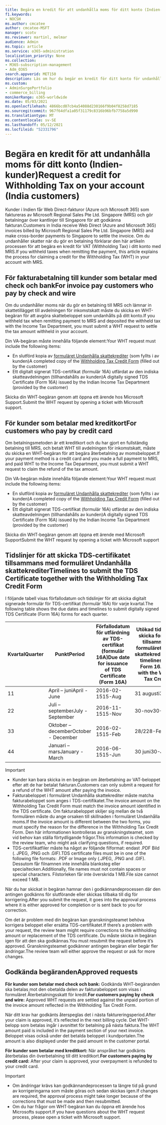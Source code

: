 ```yaml
---
title: Begära en kredit för att undanhålla moms för ditt konto (Indien-kunder)
f1.keywords:
- NOCSH
ms.author: cmcatee
author: cmcatee-MSFT
manager: scotv
ms.reviewer: martinl, melmar
audience: Admin
ms.topic: article
ms.service: o365-administration
localization_priority: None
ms.collection:
- M365-subscription-management
- Adm_O365
search.appverid: MET150
description: Läs om hur du begär en kredit för ditt konto för undanhållen moms som du har betalat. Den här artikeln gäller endast kunder i Indien.
ms.custom:
- AdminSurgePortfolio
- commerce_billing
monikerRange: o365-worldwide
ms.date: 05/03/2021
ms.openlocfilehash: 4866bcd07cb4a54088d230166f9b04f8258d7185
ms.sourcegitcommit: 967f64dfa1a05f31179c8316b96bfb7758a5d990
ms.translationtype: MT
ms.contentlocale: sv-SE
ms.lasthandoff: 05/12/2021
ms.locfileid: "52331796"
---
```

# <a name="request-a-credit-for-withholding-tax-on-your-account-india-customers"></a><span data-ttu-id="9fe21-104">Begära en kredit för att undanhålla moms för ditt konto (Indien-kunder)</span><span class="sxs-lookup"><span data-stu-id="9fe21-104">Request a credit for Withholding Tax on your account (India customers)</span></span>

<span data-ttu-id="9fe21-105">Kunder i Indien får Web Direct-fakturor (Azure och Microsoft 365) som faktureras av Microsoft Regional Sales Pte Ltd. Singapore (MRS) och gör betalningar över kantlinjer till Singapore för att godkänna fakturan.</span><span class="sxs-lookup"><span data-stu-id="9fe21-105">Customers in India receive Web Direct (Azure and Microsoft 365) invoices billed by Microsoft Regional Sales Pte Ltd. Singapore (MRS) and make cross-border payments to Singapore to settle the invoice.</span></span> <span data-ttu-id="9fe21-106">Om du undanhåller skatter när du gör en betalning förklarar den här artikeln processen för att begära en kredit för VAT (Withholding Tax) i ditt konto med MRS.</span><span class="sxs-lookup"><span data-stu-id="9fe21-106">If you withheld taxes when remitting the payment, this article explains the process for claiming a credit for the Withholding Tax (WHT) in your account with MRS.</span></span>

## <a name="for-invoice-pay-customers-who-pay-by-check-and-wire"></a><span data-ttu-id="9fe21-107">För fakturabetalning till kunder som betalar med check och bank</span><span class="sxs-lookup"><span data-stu-id="9fe21-107">For invoice pay customers who pay by check and wire</span></span>

<span data-ttu-id="9fe21-108">Om du undanhåller moms när du gör en betalning till MRS och lämnar in skattetillägget till avdelningen för inkomstskatt måste du skicka en WHT-begäran för att avgöra skattebeloppet som undanhålls på ditt konto.</span><span class="sxs-lookup"><span data-stu-id="9fe21-108">If you withheld tax when remitting payment to MRS and deposited the withheld tax with the Income Tax Department, you must submit a WHT request to settle the tax amount withheld in your account.</span></span>

<span data-ttu-id="9fe21-109">Din VA-begäran måste innehålla följande element:</span><span class="sxs-lookup"><span data-stu-id="9fe21-109">Your WHT request must include the following items:</span></span>

- <span data-ttu-id="9fe21-110">En slutförd kopia av [formuläret Undanhålla skattekrediter](https://download.microsoft.com/download/a/2/a/a2a35969-2d54-4faa-ba41-6a50525eba70/WHT%20Credit%20Form%20-%20India.docx) (som fyllts i av kunden)</span><span class="sxs-lookup"><span data-stu-id="9fe21-110">A completed copy of the [Withholding Tax Credit Form](https://download.microsoft.com/download/a/2/a/a2a35969-2d54-4faa-ba41-6a50525eba70/WHT%20Credit%20Form%20-%20India.docx) (filled out by the customer)</span></span>
- <span data-ttu-id="9fe21-111">Ett digitalt signerat TDS-certifikat (formulär 16A) utfärdat av den indiska skatteavdelningen (tillhandahålls av kunden)</span><span class="sxs-lookup"><span data-stu-id="9fe21-111">A digitally signed TDS Certificate (Form 16A) issued by the Indian Income Tax Department (provided by the customer)</span></span>

<span data-ttu-id="9fe21-112">Skicka din WHT-begäran genom att öppna ett ärende hos Microsoft Support.</span><span class="sxs-lookup"><span data-stu-id="9fe21-112">Submit the WHT request by opening a ticket with Microsoft support.</span></span>

## <a name="for-customers-who-pay-by-credit-card"></a><span data-ttu-id="9fe21-113">För kunder som betalar med kreditkort</span><span class="sxs-lookup"><span data-stu-id="9fe21-113">For customers who pay by credit card</span></span>

<span data-ttu-id="9fe21-114">Om betalningsmetoden är ett kreditkort och du har gjort en fullständig betalning till MRS, och betalt WHT till avdelningen för inkomstskatt, måste du skicka en WHT-begäran för att begära återbetalning av momsbeloppet.</span><span class="sxs-lookup"><span data-stu-id="9fe21-114">If your payment method is a credit card and you made a full payment to MRS, and paid WHT to the Income Tax Department, you must submit a WHT request to claim the refund of the tax amount.</span></span>

<span data-ttu-id="9fe21-115">Din VA-begäran måste innehålla följande element:</span><span class="sxs-lookup"><span data-stu-id="9fe21-115">Your WHT request must include the following items:</span></span>

- <span data-ttu-id="9fe21-116">En slutförd kopia av [formuläret Undanhålla skattekrediter](https://download.microsoft.com/download/a/2/a/a2a35969-2d54-4faa-ba41-6a50525eba70/WHT%20Credit%20Form%20-%20India.docx) (som fyllts i av kunden)</span><span class="sxs-lookup"><span data-stu-id="9fe21-116">A completed copy of the [Withholding Tax Credit Form](https://download.microsoft.com/download/a/2/a/a2a35969-2d54-4faa-ba41-6a50525eba70/WHT%20Credit%20Form%20-%20India.docx) (filled out by the customer)</span></span>
- <span data-ttu-id="9fe21-117">Ett digitalt signerat TDS-certifikat (formulär 16A) utfärdat av den indiska skatteavdelningen (tillhandahålls av kunden)</span><span class="sxs-lookup"><span data-stu-id="9fe21-117">A digitally signed TDS Certificate (Form 16A) issued by the Indian Income Tax Department (provided by the customer)</span></span>

<span data-ttu-id="9fe21-118">Skicka din WHT-begäran genom att öppna ett ärende med Microsoft Support</span><span class="sxs-lookup"><span data-stu-id="9fe21-118">Submit the WHT request by opening a ticket with Microsoft support</span></span>

## <a name="timelines-to-submit-the-tds-certificate-together-with-the-withholding-tax-credit-form"></a><span data-ttu-id="9fe21-119">Tidslinjer för att skicka TDS-certifikatet tillsammans med formuläret Undanhålla skattekrediter</span><span class="sxs-lookup"><span data-stu-id="9fe21-119">Timelines to submit the TDS Certificate together with the Withholding Tax Credit Form</span></span>

<span data-ttu-id="9fe21-120">I följande tabell visas förfallodatum och tidslinjer för att skicka digitalt signerade formulär för TDS-certifikat (formulär 16A) för varje kvartal.</span><span class="sxs-lookup"><span data-stu-id="9fe21-120">The following table shows the due dates and timelines to submit digitally signed TDS Certificate (Form 16A) forms for each quarter.</span></span>

| <span data-ttu-id="9fe21-121">Kvartal</span><span class="sxs-lookup"><span data-stu-id="9fe21-121">Quarter</span></span> | <span data-ttu-id="9fe21-122">Punkt</span><span class="sxs-lookup"><span data-stu-id="9fe21-122">Period</span></span> | <span data-ttu-id="9fe21-123">Förfallodatum för utfärdning av TDS-certifikat (formulär 16A)</span><span class="sxs-lookup"><span data-stu-id="9fe21-123">Due date for issuance of TDS Certificate (Form 16A)</span></span> | <span data-ttu-id="9fe21-124">Utökad tidslinje för att skicka formulär 16A tillsammans med formuläret Undanhålla skattekrediter</span><span class="sxs-lookup"><span data-stu-id="9fe21-124">Extended timelines to submit Form 16A together with the Withholding Tax Credit Form</span></span> |
|-|-|-|-|
| <span data-ttu-id="9fe21-125">1</span><span class="sxs-lookup"><span data-stu-id="9fe21-125">1</span></span> | <span data-ttu-id="9fe21-126">April – juni</span><span class="sxs-lookup"><span data-stu-id="9fe21-126">April - June</span></span> | <span data-ttu-id="9fe21-127">2016-02-15</span><span class="sxs-lookup"><span data-stu-id="9fe21-127">15-Aug</span></span> | <span data-ttu-id="9fe21-128">31 augusti</span><span class="sxs-lookup"><span data-stu-id="9fe21-128">31-Aug</span></span> |
| <span data-ttu-id="9fe21-129">2</span><span class="sxs-lookup"><span data-stu-id="9fe21-129">2</span></span> | <span data-ttu-id="9fe21-130">Juli – september</span><span class="sxs-lookup"><span data-stu-id="9fe21-130">July - September</span></span> | <span data-ttu-id="9fe21-131">2016-11-15</span><span class="sxs-lookup"><span data-stu-id="9fe21-131">15-Nov</span></span> | <span data-ttu-id="9fe21-132">30-nov</span><span class="sxs-lookup"><span data-stu-id="9fe21-132">30-Nov</span></span> |
| <span data-ttu-id="9fe21-133">3</span><span class="sxs-lookup"><span data-stu-id="9fe21-133">3</span></span> | <span data-ttu-id="9fe21-134">Oktober – december</span><span class="sxs-lookup"><span data-stu-id="9fe21-134">October - December</span></span> | <span data-ttu-id="9fe21-135">2016-02-15</span><span class="sxs-lookup"><span data-stu-id="9fe21-135">15-Feb</span></span> | <span data-ttu-id="9fe21-136">28/2</span><span class="sxs-lookup"><span data-stu-id="9fe21-136">28-Feb</span></span> |
| <span data-ttu-id="9fe21-137">4</span><span class="sxs-lookup"><span data-stu-id="9fe21-137">4</span></span> | <span data-ttu-id="9fe21-138">Januari – mars</span><span class="sxs-lookup"><span data-stu-id="9fe21-138">January - March</span></span> | <span data-ttu-id="9fe21-139">2016-06-15</span><span class="sxs-lookup"><span data-stu-id="9fe21-139">15-Jun</span></span> | <span data-ttu-id="9fe21-140">30 juni</span><span class="sxs-lookup"><span data-stu-id="9fe21-140">30-Jun</span></span> |

> [!IMPORTANT]
>
> - <span data-ttu-id="9fe21-141">Kunder kan bara skicka in en begäran om återbetalning av VAT-beloppet efter att de har betalat fakturan.</span><span class="sxs-lookup"><span data-stu-id="9fe21-141">Customers can only submit a request for a refund of the WHT amount after paying the invoice.</span></span>
> - <span data-ttu-id="9fe21-142">Fakturabeloppet i formuläret Undanhålla skattekrediter måste matcha fakturabeloppet som anges i TDS-certifikatet.</span><span class="sxs-lookup"><span data-stu-id="9fe21-142">The invoice amount on the Withholding Tax Credit Form must match the invoice amount identified in the TDS certificate.</span></span> <span data-ttu-id="9fe21-143">Om fakturabeloppet skiljer sig mellan de två formulären måste du ange orsaken till skillnaden i formuläret Undanhålla moms.</span><span class="sxs-lookup"><span data-stu-id="9fe21-143">If the invoice amount is different between the two forms, you must specify the reason for the difference in the Withholding Tax Credit Form.</span></span> <span data-ttu-id="9fe21-144">Den här informationen kontrolleras av granskningsteamet, som vid behov kan ställa förtydligande frågor.</span><span class="sxs-lookup"><span data-stu-id="9fe21-144">This information is checked by the review team, who might ask clarifying questions, if required.</span></span>
> - <span data-ttu-id="9fe21-145">TDS-certifikatfiler måste ha något av följande filformat: endast .PDF Bild (. JPEG, .PNG och .GIF).</span><span class="sxs-lookup"><span data-stu-id="9fe21-145">TDS certificate files must be in one of the following file formats: .PDF or Image only (.JPEG, .PNG and .GIF).</span></span> <span data-ttu-id="9fe21-146">Dessutom får filnamnen inte innehålla blanksteg eller specialtecken.</span><span class="sxs-lookup"><span data-stu-id="9fe21-146">Additionally, file names must not contain spaces or special characters.</span></span> <span data-ttu-id="9fe21-147">Filstorleken får inte överskrida 1 MB.</span><span class="sxs-lookup"><span data-stu-id="9fe21-147">File size cannot exceed 1 MB.</span></span>

<span data-ttu-id="9fe21-148">När du har skickat in begäran hamnar den i godkännandeprocessen där den antingen godkänns för slutförande eller skickas tillbaka till dig för korrigering.</span><span class="sxs-lookup"><span data-stu-id="9fe21-148">After you submit the request, it goes into the approval process where it is either approved for completion or is sent back to you for correction.</span></span>

<span data-ttu-id="9fe21-149">Om det är problem med din begäran kan granskningsteamet behöva korrigera beloppet eller ersätta TDS-certifikatet.</span><span class="sxs-lookup"><span data-stu-id="9fe21-149">If there’s a problem with your request, the review team might require corrections to the withholding amount or replacement of the TDS certificate.</span></span> <span data-ttu-id="9fe21-150">Du måste skicka in begäran igen för att den ska godkännas.</span><span class="sxs-lookup"><span data-stu-id="9fe21-150">You must resubmit the request before it’s approved.</span></span> <span data-ttu-id="9fe21-151">Granskningsteamet godkänner antingen begäran eller begär fler ändringar.</span><span class="sxs-lookup"><span data-stu-id="9fe21-151">The review team will either approve the request or ask for more changes.</span></span>

## <a name="approved-requests"></a><span data-ttu-id="9fe21-152">Godkända begäranden</span><span class="sxs-lookup"><span data-stu-id="9fe21-152">Approved requests</span></span>

<span data-ttu-id="9fe21-153">**För kunder som betalar med check och bank:** Godkända WHT-begäranden ska betalas mot den obetalda delen av fakturabeloppet som visas i formuläret Återbetalningsskatt för kredit.</span><span class="sxs-lookup"><span data-stu-id="9fe21-153">**For customers paying by check and wire:** Approved WHT requests are settled against the unpaid portion of the invoice amount reflected in the Withholding Tax Credit Form.</span></span>

<span data-ttu-id="9fe21-154">När ditt krav har godkänts återspeglas det i nästa faktureringsperiod.</span><span class="sxs-lookup"><span data-stu-id="9fe21-154">After your claim is approved, it’s reflected in the next billing cycle.</span></span> <span data-ttu-id="9fe21-155">Det WHT-belopp som betalas ingår i avsnittet för betalning på nästa faktura.</span><span class="sxs-lookup"><span data-stu-id="9fe21-155">The WHT amount paid is included in the payment section of your next invoice.</span></span> <span data-ttu-id="9fe21-156">Beloppet visas också under det betalda beloppet i kundportalen.</span><span class="sxs-lookup"><span data-stu-id="9fe21-156">The amount is also displayed under the paid amount in the customer portal.</span></span>

<span data-ttu-id="9fe21-157">**För kunder som betalar med kreditkort:** När anspråket har godkänts återbetalas din överbetalning till ditt kreditkort.</span><span class="sxs-lookup"><span data-stu-id="9fe21-157">**For customers paying by credit card:** After your claim is approved, your overpayment is refunded to your credit card.</span></span>

> [!IMPORTANT]
>
> - <span data-ttu-id="9fe21-158">Om ändringar krävs kan godkännandeprocessen ta längre tid på grund av korrigeringarna som måste göras och sedan skickas igen.</span><span class="sxs-lookup"><span data-stu-id="9fe21-158">If changes are required, the approval process might take longer because of the corrections that must be made and then resubmitted.</span></span>
> - <span data-ttu-id="9fe21-159">Om du har frågor om WHT-begäran kan du öppna ett ärende hos Microsofts support.</span><span class="sxs-lookup"><span data-stu-id="9fe21-159">If you have questions about the WHT request process, please open a ticket with Microsoft support.</span></span>

